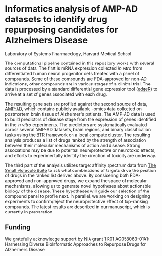 # Informatics analysis of AMP-AD datasets to identify drug repurposing candidates for Alzheimers Disease

Laboratory of Systems Pharmacology, Harvard Medical School

The computational pipeline contained in this repository works with several sources of data. The first is mRNA expression collected *in vitro* from differentiated human neural progenitor cells treated with a panel of compounds. Some of these compounds are FDA-approved for non-AD indications, other compounds are in various stages of a clinical trial. The data is processed by a standard differential gene expression tool ([edgeR](https://bioconductor.org/packages/release/bioc/html/edgeR.html)) to arrive at a set of genes associated with each drug.

The resulting gene sets are profiled against the second source of data, [AMP-AD](http://www.synapse.org/AMPAD), which contains publicly available -omics data collected on postmortem brain tissue of Alzheimer's patients. The AMP-AD data is used to build predictors of disease stage from the expression of genes identified in the *in vitro* experiments. The predictors are systematically evaluated across several AMP-AD datasets, brain regions, and binary classification tasks using the [BTR](https://github.com/pvtodorov/btr) framework on a local compute cluster. The resulting analysis produces a list of drugs ranked by the strength of association between their molecular mechanisms of action and disease. Strong associations may be due to potential neuroprotective or neurotoxic effects, and efforts to experimentally identify the direction of toxicity are underway.

The third part of the analysis utilizes target affinity spectrum data from [The Small Molecule Suite](https://labsyspharm.shinyapps.io/smallmoleculesuite/) to ask what combinations of targets drive the position of drugs in the ranked list derived above. By considering both FDA-approved and non-approved drugs, we expand the space of molecular mechanisms, allowing us to generate novel hypotheses about actionable biology of the disease. These hypotheses will guide our selection of the compound panel to profile next. In parallel, we are working on designing experiments to confirm/reject the neuroprotective effect of top-ranking compounds. The latest results are described in our manuscript, which is currently in preparation.

## Funding

We gratefully acknowledge support by NIA grant 1 R01 AG058063-01A1: Harnessing Diverse BioInformatic Approaches to Repurpose Drugs for Alzheimers Disease
